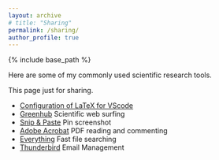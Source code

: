 ```yaml
---
layout: archive
# title: "Sharing"
permalink: /sharing/
author_profile: true
---
```


{% include base_path %}

Here are some of my commonly used scientific research tools.  
  
This page just for sharing.

- [Configuration of LaTeX for VScode](https://zhuanlan.zhihu.com/p/166523064)
- [Greenhub](https://greenhubtx.ga)    Scientific web surfing
- [Snip & Paste](https://www.snipaste.com)    Pin screenshot
- [Adobe Acrobat](https://www.adobe.com/acrobat/pdf-reader.html)    PDF reading and commenting
- [Everything](https://www.voidtools.com/zh-cn/downloads)    Fast file searching
- [Thunderbird](https://www.thunderbird.net)    Email Management
